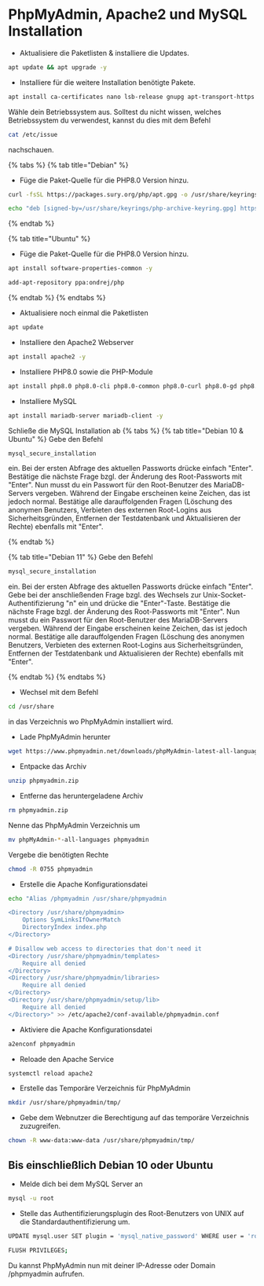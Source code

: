 # PhpMyAdmin, Apache2 und MySQL Installation

* Aktualisiere die Paketlisten & installiere die Updates.

```bash
apt update && apt upgrade -y
```

* Installiere für die weitere Installation benötigte Pakete.

```bash
apt install ca-certificates nano lsb-release gnupg apt-transport-https curl unzip -y
```

Wähle dein Betriebssystem aus.
Solltest du nicht wissen, welches Betriebssystem du verwendest, kannst du dies mit dem Befehl
```bash
cat /etc/issue
```
nachschauen.

{% tabs %}
{% tab title="Debian" %}
* Füge die Paket-Quelle für die PHP8.0 Version hinzu.

```bash
curl -fsSL https://packages.sury.org/php/apt.gpg -o /usr/share/keyrings/php-archive-keyring.gpg
```

```bash
echo "deb [signed-by=/usr/share/keyrings/php-archive-keyring.gpg] https://packages.sury.org/php/ $(lsb_release -sc) main" > /etc/apt/sources.list.d/php.list
```
{% endtab %}

{% tab title="Ubuntu" %}
* Füge die Paket-Quelle für die PHP8.0 Version hinzu.

```bash
apt install software-properties-common -y
```

```bash
add-apt-repository ppa:ondrej/php
```
{% endtab %}
{% endtabs %}

* Aktualisiere noch einmal die Paketlisten
```bash
apt update
```

* Installiere den Apache2 Webserver
```bash
apt install apache2 -y
```

* Installiere PHP8.0 sowie die PHP-Module
```bash
apt install php8.0 php8.0-cli php8.0-common php8.0-curl php8.0-gd php8.0-intl php8.0-mbstring php8.0-mysql php8.0-opcache php8.0-readline php8.0-xml php8.0-xsl php8.0-zip php8.0-bz2 libapache2-mod-php8.0 -y
```

* Installiere MySQL
```bash
apt install mariadb-server mariadb-client -y
```

Schließe die MySQL Installation ab
{% tabs %}
{% tab title="Debian 10 & Ubuntu" %}
Gebe den Befehl 
```bash
mysql_secure_installation
``` 
ein. Bei der ersten Abfrage des aktuellen Passworts drücke einfach "Enter". Bestätige die nächste Frage bzgl. der Änderung des Root-Passworts mit "Enter". Nun musst du ein Passwort für den Root-Benutzer des MariaDB-Servers vergeben. Während der Eingabe erscheinen keine Zeichen, das ist jedoch normal. Bestätige alle darauffolgenden Fragen (Löschung des anonymen Benutzers, Verbieten des externen Root-Logins aus Sicherheitsgründen, Entfernen der Testdatenbank und Aktualisieren der Rechte) ebenfalls mit "Enter".

{% endtab %}

{% tab title="Debian 11" %}
Gebe den Befehl 
```bash
mysql_secure_installation
```
ein. Bei der ersten Abfrage des aktuellen Passworts drücke einfach "Enter". Gebe bei der anschließenden Frage bzgl. des Wechsels zur Unix-Socket-Authentifizierung "n" ein und drücke die "Enter"-Taste. Bestätige die nächste Frage bzgl. der Änderung des Root-Passworts mit "Enter". Nun musst du ein Passwort für den Root-Benutzer des MariaDB-Servers vergeben. Während der Eingabe erscheinen keine Zeichen, das ist jedoch normal. Bestätige alle darauffolgenden Fragen (Löschung des anonymen Benutzers, Verbieten des externen Root-Logins aus Sicherheitsgründen, Entfernen der Testdatenbank und Aktualisieren der Rechte) ebenfalls mit "Enter".

{% endtab %}
{% endtabs %}

* Wechsel mit dem Befehl
```bash
cd /usr/share
```
in das Verzeichnis wo PhpMyAdmin installiert wird.

* Lade PhpMyAdmin herunter
```bash
wget https://www.phpmyadmin.net/downloads/phpMyAdmin-latest-all-languages.zip -O phpmyadmin.zip
```

* Entpacke das Archiv
```bash
unzip phpmyadmin.zip
```

* Entferne das heruntergeladene Archiv
```bash
rm phpmyadmin.zip
```

Nenne das PhpMyAdmin Verzeichnis um
```bash
mv phpMyAdmin-*-all-languages phpmyadmin
```

Vergebe die benötigten Rechte
```bash
chmod -R 0755 phpmyadmin
```

* Erstelle die Apache Konfigurationsdatei
```bash
echo "Alias /phpmyadmin /usr/share/phpmyadmin

<Directory /usr/share/phpmyadmin>
    Options SymLinksIfOwnerMatch
    DirectoryIndex index.php
</Directory>

# Disallow web access to directories that don't need it
<Directory /usr/share/phpmyadmin/templates>
    Require all denied
</Directory>
<Directory /usr/share/phpmyadmin/libraries>
    Require all denied
</Directory>
<Directory /usr/share/phpmyadmin/setup/lib>
    Require all denied
</Directory>" >> /etc/apache2/conf-available/phpmyadmin.conf
```

* Aktiviere die Apache Konfigurationsdatei
```bash
a2enconf phpmyadmin
```

* Reloade den Apache Service
```bash
systemctl reload apache2
```

* Erstelle das Temporäre Verzeichnis für PhpMyAdmin
```bash 
mkdir /usr/share/phpmyadmin/tmp/
```

* Gebe dem Webnutzer die Berechtigung auf das temporäre Verzeichnis zuzugreifen.
```bash
chown -R www-data:www-data /usr/share/phpmyadmin/tmp/
```

## Bis einschließlich Debian 10 oder Ubuntu

* Melde dich bei dem MySQL Server an
```bash
mysql -u root
```

* Stelle das Authentifizierungsplugin des Root-Benutzers von UNIX auf die Standardauthentifizierung um.
```bash
UPDATE mysql.user SET plugin = 'mysql_native_password' WHERE user = 'root' AND plugin = 'unix_socket';
```
```bash 
FLUSH PRIVILEGES;
```

Du kannst PhpMyAdmin nun mit deiner IP-Adresse oder Domain /phpmyadmin aufrufen.
